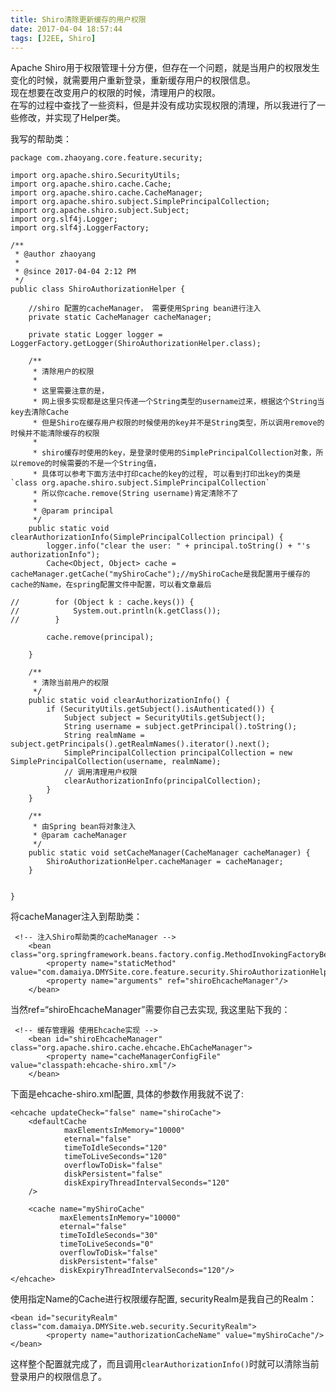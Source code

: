 ```yaml
---
title: Shiro清除更新缓存的用户权限
date: 2017-04-04 18:57:44
tags: [J2EE, Shiro]
---
```


Apache Shiro用于权限管理十分方便，但存在一个问题，就是当用户的权限发生变化的时候，就需要用户重新登录，重新缓存用户的权限信息。  
现在想要在改变用户的权限的时候，清理用户的权限。    
在写的过程中查找了一些资料，但是并没有成功实现权限的清理，所以我进行了一些修改，并实现了Helper类。

<!--more-->

我写的帮助类：

	
	package com.zhaoyang.core.feature.security;
	
	import org.apache.shiro.SecurityUtils;
	import org.apache.shiro.cache.Cache;
	import org.apache.shiro.cache.CacheManager;
	import org.apache.shiro.subject.SimplePrincipalCollection;
	import org.apache.shiro.subject.Subject;
	import org.slf4j.Logger;
	import org.slf4j.LoggerFactory;
	
	/**
	 * @author zhaoyang
	 * 
	 * @since 2017-04-04 2:12 PM
	 */
	public class ShiroAuthorizationHelper {
	
	    //shiro 配置的cacheManager， 需要使用Spring bean进行注入
	    private static CacheManager cacheManager;
	
	    private static Logger logger = LoggerFactory.getLogger(ShiroAuthorizationHelper.class);
	
	    /**
	     * 清除用户的权限
	     * 
	     * 这里需要注意的是，
	     * 网上很多实现都是这里只传递一个String类型的username过来，根据这个String当key去清除Cache
	     * 但是Shiro在缓存用户权限的时候使用的key并不是String类型，所以调用remove的时候并不能清除缓存的权限
	     *
	     * shiro缓存时使用的key，是登录时使用的SimplePrincipalCollection对象，所以remove的时候需要的不是一个String值，
	     * 具体可以参考下面方法中打印cache的key的过程, 可以看到打印出key的类是 `class org.apache.shiro.subject.SimplePrincipalCollection`
	     * 所以你cache.remove(String username)肯定清除不了
	     *
	     * @param principal
	     */
	    public static void clearAuthorizationInfo(SimplePrincipalCollection principal) {
	        logger.info("clear the user: " + principal.toString() + "'s authorizationInfo");
	        Cache<Object, Object> cache = cacheManager.getCache("myShiroCache");//myShiroCache是我配置用于缓存的cache的Name，在spring配置文件中配置，可以看文章最后
	
	//        for (Object k : cache.keys()) {
	//            System.out.println(k.getClass());
	//        }
	
	        cache.remove(principal);
	
	    }
	
	    /**
	     * 清除当前用户的权限
	     */
	    public static void clearAuthorizationInfo() {
	        if (SecurityUtils.getSubject().isAuthenticated()) {
	            Subject subject = SecurityUtils.getSubject();
	            String username = subject.getPrincipal().toString();
	            String realmName = subject.getPrincipals().getRealmNames().iterator().next();
	            SimplePrincipalCollection principalCollection = new SimplePrincipalCollection(username, realmName);
	            // 调用清理用户权限
	            clearAuthorizationInfo(principalCollection);
	        }
	    }
	
	    /**
	     * 由Spring bean将对象注入
	     * @param cacheManager
	     */
	    public static void setCacheManager(CacheManager cacheManager) {
	        ShiroAuthorizationHelper.cacheManager = cacheManager;
	    }
	
	
	}


将cacheManager注入到帮助类：   

	 <!-- 注入Shiro帮助类的cacheManager -->
	    <bean class="org.springframework.beans.factory.config.MethodInvokingFactoryBean">
	        <property name="staticMethod" value="com.damaiya.DMYSite.core.feature.security.ShiroAuthorizationHelper.setCacheManager"/>
	        <property name="arguments" ref="shiroEhcacheManager"/>
	    </bean>
    
      
  
当然ref=“shiroEhcacheManager”需要你自己去实现, 我这里贴下我的：  


	 <!-- 缓存管理器 使用Ehcache实现 -->
	    <bean id="shiroEhcacheManager" class="org.apache.shiro.cache.ehcache.EhCacheManager">
	        <property name="cacheManagerConfigFile" value="classpath:ehcache-shiro.xml"/>
	    </bean>

  

下面是ehcache-shiro.xml配置, 具体的参数作用我就不说了:
  
	<ehcache updateCheck="false" name="shiroCache">
	    <defaultCache
	            maxElementsInMemory="10000"
	            eternal="false"
	            timeToIdleSeconds="120"
	            timeToLiveSeconds="120"
	            overflowToDisk="false"
	            diskPersistent="false"
	            diskExpiryThreadIntervalSeconds="120"
	    />
	
	    <cache name="myShiroCache"
	           maxElementsInMemory="10000"
	           eternal="false"
	           timeToIdleSeconds="30"
	           timeToLiveSeconds="0"
	           overflowToDisk="false"
	           diskPersistent="false"
	           diskExpiryThreadIntervalSeconds="120"/>
	</ehcache>

  

使用指定Name的Cache进行权限缓存配置, securityRealm是我自己的Realm：    


	<bean id="securityRealm" class="com.damaiya.DMYSite.web.security.SecurityRealm"> 
	        <property name="authorizationCacheName" value="myShiroCache"/>    
	</bean>


  
这样整个配置就完成了，而且调用`clearAuthorizationInfo()`时就可以清除当前登录用户的权限信息了。
